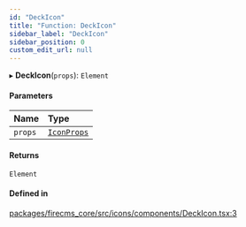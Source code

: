 ```yaml
---
id: "DeckIcon"
title: "Function: DeckIcon"
sidebar_label: "DeckIcon"
sidebar_position: 0
custom_edit_url: null
---
```


▸ **DeckIcon**(`props`): `Element`

#### Parameters

| Name | Type |
| :------ | :------ |
| `props` | [`IconProps`](../types/IconProps.md) |

#### Returns

`Element`

#### Defined in

[packages/firecms_core/src/icons/components/DeckIcon.tsx:3](https://github.com/FireCMSco/firecms/blob/d45f3739/packages/firecms_core/src/icons/components/DeckIcon.tsx#L3)
